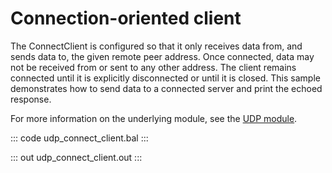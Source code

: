 # Connection-oriented client

The ConnectClient is configured so that it only receives data from,
and sends data to, the given remote peer address. Once connected,
data may not be received from or sent to any other address.
The client remains connected until it is explicitly disconnected or until it is closed.
This sample demonstrates how to send data to a connected server and print the echoed response.

For more information on the underlying module, 
see the [UDP module](https://docs.central.ballerina.io/ballerina/udp/latest).

::: code udp_connect_client.bal :::

::: out udp_connect_client.out :::